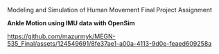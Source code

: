 Modeling and Simulation of Human Movement
Final Project Assignment

**Ankle Motion using IMU data with OpenSim**



https://github.com/mazurmyk/MEGN-535_Final/assets/124549691/8fe37ae1-a00a-4113-9d0e-feaed609258a
